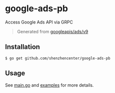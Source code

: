 # google-ads-pb

Access Google Ads API via GRPC

> Generated from [googleapis/ads/v9](https://github.com/googleapis/googleapis/tree/master/google/ads/googleads/v9)

## Installation

```
$ go get github.com/shenzhencenter/google-ads-pb
```

## Usage

See [main.go](https://github.com/shenzhencenter/google-ads-pb/blob/main/main.go) and [examples](https://github.com/shenzhencenter/google-ads-pb/tree/main/examples) for more details.
